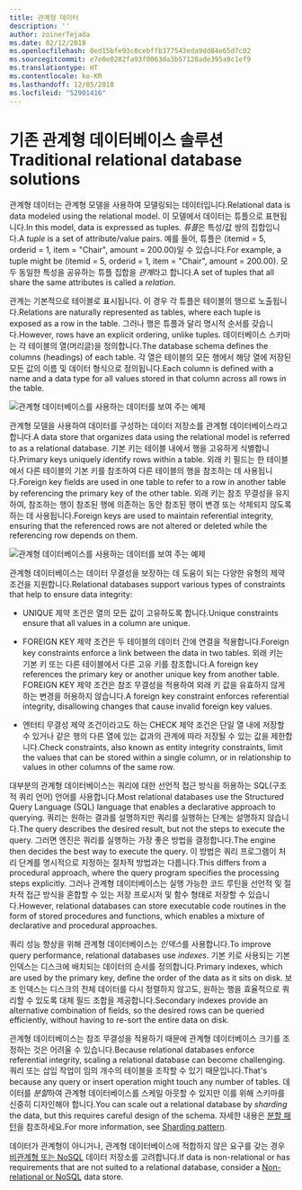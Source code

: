 ```yaml
---
title: 관계형 데이터
description: ''
author: zoinerTejada
ms.date: 02/12/2018
ms.openlocfilehash: 0ed15bfe93c0cebffb377543eda9dd84e65d7c02
ms.sourcegitcommit: e7e0e0282fa93f0063da3b57128ade395a9c1ef9
ms.translationtype: HT
ms.contentlocale: ko-KR
ms.lasthandoff: 12/05/2018
ms.locfileid: "52901416"
---
```

# <a name="traditional-relational-database-solutions"></a><span data-ttu-id="a3365-102">기존 관계형 데이터베이스 솔루션</span><span class="sxs-lookup"><span data-stu-id="a3365-102">Traditional relational database solutions</span></span>

<span data-ttu-id="a3365-103">관계형 데이터는 관계형 모델을 사용하여 모델링되는 데이터입니다.</span><span class="sxs-lookup"><span data-stu-id="a3365-103">Relational data is data modeled using the relational model.</span></span> <span data-ttu-id="a3365-104">이 모델에서 데이터는 튜플으로 표현됩니다.</span><span class="sxs-lookup"><span data-stu-id="a3365-104">In this model, data is expressed as tuples.</span></span> <span data-ttu-id="a3365-105">*튜플*은 특성/값 쌍의 집합입니다.</span><span class="sxs-lookup"><span data-stu-id="a3365-105">A *tuple* is a set of attribute/value pairs.</span></span> <span data-ttu-id="a3365-106">예를 들어, 튜플은 (itemid = 5, orderid = 1, item = "Chair", amount = 200.00)일 수 있습니다.</span><span class="sxs-lookup"><span data-stu-id="a3365-106">For example, a tuple might be (itemid = 5, orderid = 1, item = "Chair", amount = 200.00).</span></span> <span data-ttu-id="a3365-107">모두 동일한 특성을 공유하는 튜플 집합을 *관계*라고 합니다.</span><span class="sxs-lookup"><span data-stu-id="a3365-107">A set of tuples that all share the same attributes is called a *relation*.</span></span> 

<span data-ttu-id="a3365-108">관계는 기본적으로 테이블로 표시됩니다. 이 경우 각 튜플은 테이블의 행으로 노출됩니다.</span><span class="sxs-lookup"><span data-stu-id="a3365-108">Relations are naturally represented as tables, where each tuple is exposed as a row in the table.</span></span> <span data-ttu-id="a3365-109">그러나 행은 튜플과 달리 명시적 순서를 갖습니다.</span><span class="sxs-lookup"><span data-stu-id="a3365-109">However, rows have an explicit ordering, unlike tuples.</span></span> <span data-ttu-id="a3365-110">데이터베이스 스키마는 각 테이블의 열(머리글)을 정의합니다.</span><span class="sxs-lookup"><span data-stu-id="a3365-110">The database schema defines the columns (headings) of each table.</span></span> <span data-ttu-id="a3365-111">각 열은 테이블의 모든 행에서 해당 열에 저장된 모든 값의 이름 및 데이터 형식으로 정의됩니다.</span><span class="sxs-lookup"><span data-stu-id="a3365-111">Each column is defined with a name and a data type for all values stored in that column across all rows in the table.</span></span>

![관계형 데이터베이스를 사용하는 데이터를 보여 주는 예제](../images/example-relational.png)

<span data-ttu-id="a3365-113">관계형 모델을 사용하여 데이터를 구성하는 데이터 저장소를 관계형 데이터베이스라고 합니다.</span><span class="sxs-lookup"><span data-stu-id="a3365-113">A data store that organizes data using the relational model is referred to as a relational database.</span></span> <span data-ttu-id="a3365-114">기본 키는 테이블 내에서 행을 고유하게 식별합니다.</span><span class="sxs-lookup"><span data-stu-id="a3365-114">Primary keys uniquely identify rows within a table.</span></span> <span data-ttu-id="a3365-115">외래 키 필드는 한 테이블에서 다른 테이블의 기본 키를 참조하여 다른 테이블의 행을 참조하는 데 사용됩니다.</span><span class="sxs-lookup"><span data-stu-id="a3365-115">Foreign key fields are used in one table to refer to a row in another table by referencing the primary key of the other table.</span></span> <span data-ttu-id="a3365-116">외래 키는 참조 무결성을 유지하여, 참조하는 행이 참조된 행에 의존하는 동안 참조된 행이 변경 또는 삭제되지 않도록 하는 데 사용됩니다.</span><span class="sxs-lookup"><span data-stu-id="a3365-116">Foreign keys are used to maintain referential integrity, ensuring that the referenced rows are not altered or deleted while the referencing row depends on them.</span></span> 

![관계형 데이터베이스를 사용하는 데이터를 보여 주는 예제](../images/example-relational2.png)

<span data-ttu-id="a3365-118">관계형 데이터베이스는 데이터 무결성을 보장하는 데 도움이 되는 다양한 유형의 제약 조건을 지원합니다.</span><span class="sxs-lookup"><span data-stu-id="a3365-118">Relational databases support various types of constraints that help to ensure data integrity:</span></span>

- <span data-ttu-id="a3365-119">UNIQUE 제약 조건은 열의 모든 값이 고유하도록 합니다.</span><span class="sxs-lookup"><span data-stu-id="a3365-119">Unique constraints ensure that all values in a column are unique.</span></span> 

- <span data-ttu-id="a3365-120">FOREIGN KEY 제약 조건은 두 테이블의 데이터 간에 연결을 적용합니다.</span><span class="sxs-lookup"><span data-stu-id="a3365-120">Foreign key constraints enforce a link between the data in two tables.</span></span> <span data-ttu-id="a3365-121">외래 키는 기본 키 또는 다른 테이블에서 다른 고유 키를 참조합니다.</span><span class="sxs-lookup"><span data-stu-id="a3365-121">A foreign key references the primary key or another unique key from another table.</span></span> <span data-ttu-id="a3365-122">FOREIGN KEY 제약 조건은 참조 무결성을 적용하여 외래 키 값을 유효하지 않게 하는 변경을 허용하지 않습니다.</span><span class="sxs-lookup"><span data-stu-id="a3365-122">A foreign key constraint enforces referential integrity, disallowing changes that cause invalid foreign key values.</span></span>

- <span data-ttu-id="a3365-123">엔터티 무결성 제약 조건이라고도 하는 CHECK 제약 조건은 단일 열 내에 저장할 수 있거나 같은 행의 다른 열에 있는 값과의 관계에 따라 저장될 수 있는 값을 제한합니다.</span><span class="sxs-lookup"><span data-stu-id="a3365-123">Check constraints, also known as entity integrity constraints, limit the values that can be stored within a single column, or in relationship to values in other columns of the same row.</span></span> 

<span data-ttu-id="a3365-124">대부분의 관계형 데이터베이스는 쿼리에 대한 선언적 접근 방식을 허용하는 SQL(구조적 쿼리 언어) 언어를 사용합니다.</span><span class="sxs-lookup"><span data-stu-id="a3365-124">Most relational databases use the Structured Query Language (SQL) language that enables a declarative approach to querying.</span></span> <span data-ttu-id="a3365-125">쿼리는 원하는 결과를 설명하지만 쿼리를 실행하는 단계는 설명하지 않습니다.</span><span class="sxs-lookup"><span data-stu-id="a3365-125">The query describes the desired result, but not the steps to execute the query.</span></span> <span data-ttu-id="a3365-126">그러면 엔진은 쿼리를 실행하는 가장 좋은 방법을 결정합니다.</span><span class="sxs-lookup"><span data-stu-id="a3365-126">The engine then decides the best way to execute the query.</span></span> <span data-ttu-id="a3365-127">이 방법은 쿼리 프로그램이 처리 단계를 명시적으로 지정하는 절차적 방법과는 다릅니다.</span><span class="sxs-lookup"><span data-stu-id="a3365-127">This differs from a procedural approach, where the query program specifies the processing steps explicitly.</span></span> <span data-ttu-id="a3365-128">그러나 관계형 데이터베이스는 실행 가능한 코드 루틴을 선언적 및 절차적 접근 방식을 혼합할 수 있는 저장 프로시저 및 함수 형태로 저장할 수 있습니다.</span><span class="sxs-lookup"><span data-stu-id="a3365-128">However, relational databases can store executable code routines in the form of stored procedures and functions, which enables a mixture of declarative and procedural approaches.</span></span>

<span data-ttu-id="a3365-129">쿼리 성능 향상을 위해 관계형 데이터베이스는 *인덱스*를 사용합니다.</span><span class="sxs-lookup"><span data-stu-id="a3365-129">To improve query performance, relational databases use *indexes*.</span></span> <span data-ttu-id="a3365-130">기본 키로 사용되는 기본 인덱스는 디스크에 배치되는 데이터의 순서를 정의합니다.</span><span class="sxs-lookup"><span data-stu-id="a3365-130">Primary indexes, which are used by the primary key, define the order of the data as it sits on disk.</span></span> <span data-ttu-id="a3365-131">보조 인덱스는 디스크의 전체 데이터를 다시 정렬하지 않고도, 원하는 행을 효율적으로 쿼리할 수 있도록 대체 필드 조합을 제공합니다.</span><span class="sxs-lookup"><span data-stu-id="a3365-131">Secondary indexes provide an alternative combination of fields, so the desired rows can be queried efficiently, without having to re-sort the entire data on disk.</span></span>

<span data-ttu-id="a3365-132">관계형 데이터베이스는 참조 무결성을 적용하기 때문에 관계형 데이터베이스 크기를 조정하는 것은 어려울 수 있습니다.</span><span class="sxs-lookup"><span data-stu-id="a3365-132">Because relational databases enforce referential integrity, scaling a relational database can become challenging.</span></span> <span data-ttu-id="a3365-133">쿼리 또는 삽입 작업이 임의 개수의 테이블을 조작할 수 있기 때문입니다.</span><span class="sxs-lookup"><span data-stu-id="a3365-133">That's because any query or insert operation might touch any number of tables.</span></span> <span data-ttu-id="a3365-134">데이터를 *분할*하여 관계형 데이터베이스를 스케일 아웃할 수 있지만 이를 위해 스키마를 신중히 디자인해야 합니다.</span><span class="sxs-lookup"><span data-stu-id="a3365-134">You can scale out a relational database by *sharding* the data, but this requires careful design of the schema.</span></span> <span data-ttu-id="a3365-135">자세한 내용은 [분할 패턴](../../patterns/sharding.md)을 참조하세요.</span><span class="sxs-lookup"><span data-stu-id="a3365-135">For more information, see [Sharding pattern](../../patterns/sharding.md).</span></span>

<span data-ttu-id="a3365-136">데이터가 관계형이 아니거나, 관계형 데이터베이스에 적합하지 않은 요구를 갖는 경우 [비관계형 또는 NoSQL](../big-data/non-relational-data.md) 데이터 저장소를 고려합니다.</span><span class="sxs-lookup"><span data-stu-id="a3365-136">If data is non-relational or has requirements that are not suited to a relational database, consider a [Non-relational or NoSQL](../big-data/non-relational-data.md) data store.</span></span>
